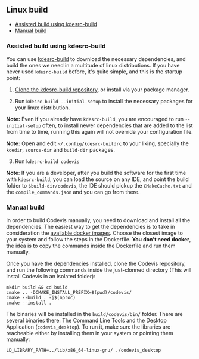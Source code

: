 ## Linux build

- [Assisted build using kdesrc-build](#assisted-build-using-kdesrc-build)
- [Manual build](#manual-build)

### Assisted build using kdesrc-build

You can use [kdesrc-build](https://invent.kde.org/sdk/kdesrc-build/) to download the necessary dependencies, and build the ones we need in a multitude of linux distributions.
If you have never used `kdesrc-build` before, it's quite simple, and this is the startup point:

1. [Clone the kdesrc-build repository](https://invent.kde.org/sdk/kdesrc-build/), or install via your package manager.

2. Run `kdesrc-build --initial-setup` to install the necessary packages for your linux distribution. 

**Note:** Even if you already have `kdesrc-build`, you are encouraged to run `--initial-setup` often, to install newer dependencies that are added to the list from time to time, running this again will not override your configuration file.

**Note:** Open and edit `~/.config/kdesrc-buildrc` to your liking, specially the `kdedir`, `source-dir` and `build-dir` packages.

3. Run `kdesrc-build codevis`

**Note**: If you are a developer, after you build the software for the first time with `kdesrc-build`, you can load the source on any IDE, and point the build folder to `$build-dir/codevis`, the IDE should pickup the `CMakeCache.txt` and the `compile_commands.json` and you can go from there.


### Manual build

In order to build Codevis manually, you need to download and install all the dependencies. The easiest way to get the dependencies is to take in consideration the [available docker images](../packing/). Choose the closest image to your system and follow the steps in the Dockerfile. **You don't need docker**, the idea is to copy the commands inside the Dockerfile and run them manually.

Once you have the dependencies installed, clone the Codevis repository, and run the following commands inside the just-clonned directory (This will install Codevis in an isolated folder):

```
mkdir build && cd build
cmake .. -DCMAKE_INSTALL_PREFIX=$(pwd)/codevis/
cmake --build . -j$(nproc)
cmake --install .
```

The binaries will be installed in the `build/codevis/bin/` folder. There are several binaries there: The Command Line Tools and the Desktop Application (`codevis_desktop`). To run it, make sure the libraries are reacheable either by installing them in your system or pointing them manually:

```
LD_LIBRARY_PATH=../lib/x86_64-linux-gnu/ ./codevis_desktop
```
